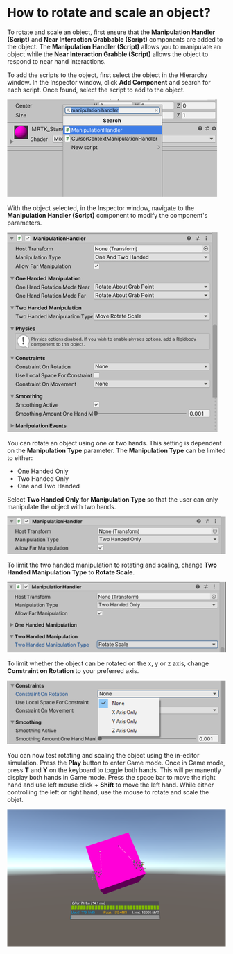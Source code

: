 # How to rotate and scale an object?

To rotate and scale an object, first ensure that the **Manipulation Handler (Script)** and **Near Interaction Grabbable (Script)** components are added to the object. The **Manipulation Handler (Script)** allows you to manipulate an object while the **Near Interaction Grabble (Script)** allows the object to respond to near hand interactions.

To add the scripts to the object, first select the object in the Hierarchy window. In the Inspector window, click **Add Component** and search for each script. Once found, select the script to add to the object.

![Add Scripts](../../../.gitbook/assets/manipulation_handler.png)

With the object selected, in the Inspector window, navigate to the **Manipulation Handler (Script)** component to modify the component's parameters.

![Manipulation Handler parameters](../../../.gitbook/assets/manipulation_handler_parameters.png)

You can rotate an object using one or two hands. This setting is dependent on the **Manipulation Type** parameter. The **Manipulation Type** can be limited to either:
- One Handed Only
- Two Handed Only
- One and Two Handed

Select **Two Handed Only** for **Manipulation Type** so that the user can only manipulate the object with two hands.

![Manipulation Type](../../../.gitbook/assets/two_handed_only.png)

To limit the two handed manipulation to rotating and scaling, change **Two Handed Manipulation Type** to **Rotate Scale**.

![Rotate Scale](../../../.gitbook/assets/rotate_scale.png)

To limit whether the object can be rotated on the x, y or z axis, change **Constraint on Rotation** to your preferred axis.

![Constraint on Rotation](../../../.gitbook/assets/rotation_constraint.png)

You can now test rotating and scaling the object using the in-editor simulation. Press the **Play** button to enter Game mode. Once in Game mode, press **T** and **Y** on the keyboard to toggle both hands. This will permanently display both hands in Game mode. Press the space bar to move the right hand and use left mouse click + **Shift** to move the left hand. While either controlling the left or right hand, use the mouse to rotate and scale the objet.

![Add object and action](../../../.gitbook/assets/rotate_scale_simulation.png)